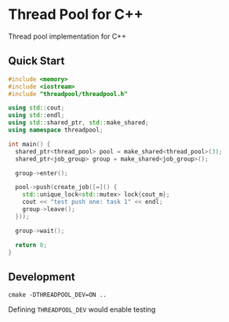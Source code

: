 # Thread Pool for C++

Thread pool implementation for C++

## Quick Start

```cpp
#include <memory>
#include <iostream>
#include "threadpool/threadpool.h"

using std::cout;
using std::endl;
using std::shared_ptr, std::make_shared;
using namespace threadpool;

int main() {
  shared_ptr<thread_pool> pool = make_shared<thread_pool>(3);
  shared_ptr<job_group> group = make_shared<job_group>();

  group->enter();

  pool->push(create_job([=]() {
    std::unique_lock<std::mutex> lock{cout_m};
    cout << "test push one: task 1" << endl;
    group->leave();
  }));

  group->wait();

  return 0;
}
```

## Development

```
cmake -DTHREADPOOL_DEV=ON ..
```

Defining `THREADPOOL_DEV` would enable testing
